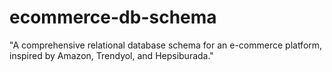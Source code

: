 # ecommerce-db-schema
"A comprehensive relational database schema for an e-commerce platform, inspired by Amazon, Trendyol, and Hepsiburada."
